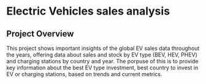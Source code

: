 # Electric Vehicles sales analysis

## Project Overview 

This project shows important insights of the global EV sales data throughout the years, offering data about sales and stock by EV type (BEV, HEV, PHEV) and charging stations by country and year. The porpuse of this is to provide key information about the best EV type investment, best country to invest in EV or charging stations, based on trends and current metrics.

